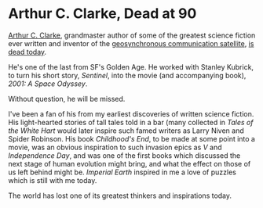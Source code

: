 # Arthur C. Clarke, Dead at 90

[Arthur C. Clarke](http://en.wikipedia.org/wiki/Arthur_C._Clarke), grandmaster author of some of the greatest science fiction ever written and inventor of the [geosynchronous communication satellite](http://en.wikipedia.org/wiki/Geosynchronous_orbit), [is dead today](http://www.latimes.com/news/local/la-me-clarke19mar19,0,393161.story).

He's one of the last from SF's Golden Age. He worked with Stanley Kubrick, to turn his short story, *Sentinel*, into the movie (and accompanying book), *2001: A Space Odyssey*.

Without question, he will be missed.

I've been a fan of his from my earliest discoveries of written science fiction. His light-hearted stories of tall tales told in a bar (many collected in *Tales of the White Hart* would later inspire such famed writers as Larry Niven and Spider Robinson. His book *Childhood's End*, to be made at some point into a movie, was an obvious inspiration to such invasion epics as *V* and *Independence Day*, and was one of the first books which discussed the next stage of human evolution might bring, and what the effect on those of us left behind might be. *Imperial Earth* inspired in me a love of puzzles which is still with me today.

The world has lost one of its greatest thinkers and inspirations today.

